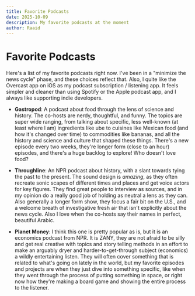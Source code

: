 ```yaml
---
title: Favorite Podcasts
date: 2025-10-09
description: My favorite podcasts at the moment
author: Raaid
---
```

# Favorite Podcasts

Here's a list of my favorite podcasts right now. I've been in a "minimize the news cycle" phase, and these choices reflect that. Also, I quite like the Overcast app on iOS as my podcast subscription / listening app. It feels simpler and cleaner than using Spotify or the Apple podcast app, and I always like supporting indie developers.

*   **Gastropod**: A podcast about food through the lens of science and history. The co-hosts are nerdy, thoughtful, and funny. The topics are super wide ranging, from talking about specific, less well-known (at least where I am) ingredients like ube to cuisines like Mexican food (and how it's changed over time) to commodities like bananas, and all the history and science and culture that shaped these things. There's a new episode every two weeks, they're longer form (close to an hour) episodes, and there's a huge backlog to explore! Who doesn't love food?
    
*   **Throughline**: An NPR podcast about history, with a slant towards tying the past to the present. The sound design is _amazing_, as they often recreate sonic scapes of different times and places and get voice actors for key figures. They find great people to interview as sources, and in my opinion do a really good job of holding as neutral a lens as they can. Also generally a longer form show, they focus a fair bit on the U.S., and a welcome breath of investigative fresh air that isn't explicitly about the news cycle. Also I love when the co-hosts say their names in perfect, beautiful Arabic.
    
*   **Planet Money**: I think this one is pretty popular as is, but it is an economics podcast from NPR. It is ZANY, they are not afraid to be silly and get real creative with topics and story telling methods in an effort to make an arguably dryer and harder-to-get-through subject (economics) a wildly entertaining listen. They will often cover something that is related to what's going on lately in the world, but my favorite episodes and projects are when they just dive into something specific, like when they went through the process of putting something in space, or right now how they're making a board game and showing the entire process to the listener.